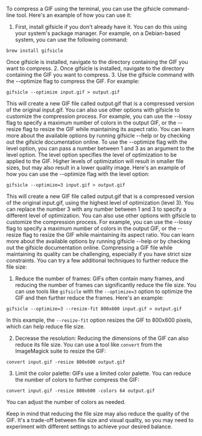 To compress a GIF using the terminal, you can use the gifsicle command-line tool. Here's an example of how you can use it:
1. First, install gifsicle if you don't already have it. You can do this using your system's package manager. For example, on a Debian-based system, you can use the following command:

```plaintext
brew install gifsicle
```

Once gifsicle is installed, navigate to the directory containing the GIF you want to compress.
2. Once gifsicle is installed, navigate to the directory containing the GIF you want to compress.
3. Use the gifsicle command with the --optimize flag to compress the GIF. For example:

```plaintext
gifsicle --optimize input.gif > output.gif
```

This will create a new GIF file called output.gif that is a compressed version of the original input.gif. You can also use other options with gifsicle to customize the compression process. For example, you can use the --lossy flag to specify a maximum number of colors in the output GIF, or the --resize flag to resize the GIF while maintaining its aspect ratio.
You can learn more about the available options by running gifsicle --help or by checking out the gifsicle documentation online.
To use the --optimize flag with the level option, you can pass a number between 1 and 3 as an argument to the level option. The level option specifies the level of optimization to be applied to the GIF. Higher levels of optimization will result in smaller file sizes, but may also result in a lower quality image. Here's an example of how you can use the --optimize flag with the level option:

```plaintext
gifsicle --optimize=3 input.gif > output.gif
```

This will create a new GIF file called output.gif that is a compressed version of the original input.gif, using the highest level of optimization (level 3). You can replace the number 3 with any number between 1 and 3 to specify a different level of optimization.
You can also use other options with gifsicle to customize the compression process. For example, you can use the --lossy flag to specify a maximum number of colors in the output GIF, or the --resize flag to resize the GIF while maintaining its aspect ratio.
You can learn more about the available options by running gifsicle --help or by checking out the gifsicle documentation online.
Compressing a GIF file while maintaining its quality can be challenging, especially if you have strict size constraints. You can try a few additional techniques to further reduce the file size:

1. Reduce the number of frames: GIFs often contain many frames, and reducing the number of frames can significantly reduce the file size. You can use tools like `gifsicle` with the `--optimize=3` option to optimize the GIF and then further reduce the frames. Here's an example:


```plaintext
gifsicle --optimize=3 --resize-fit 800x600 input.gif > output.gif
```

In this example, the `--resize-fit` option resizes the GIF to 800x600 pixels, which can help reduce file size.

2. Decrease the resolution: Reducing the dimensions of the GIF can also reduce its file size. You can use a tool like `convert` from the ImageMagick suite to resize the GIF:


```plaintext
convert input.gif -resize 800x600 output.gif
```


3. Limit the color palette: GIFs use a limited color palette. You can reduce the number of colors to further compress the GIF:


```plaintext
convert input.gif -resize 800x600 -colors 64 output.gif
```


You can adjust the number of colors as needed.

Keep in mind that reducing the file size may also reduce the quality of the GIF. It's a trade-off between file size and visual quality, so you may need to experiment with different settings to achieve your desired balance.